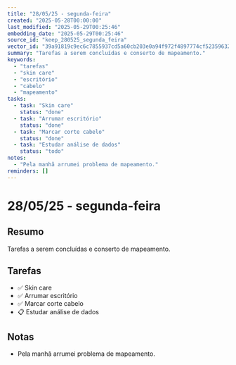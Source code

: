 ```yaml
---
title: "28/05/25 - segunda-feira"
created: "2025-05-28T00:00:00"
last_modified: "2025-05-29T00:25:46"
embedding_date: "2025-05-29T00:25:46"
source_id: "keep_280525_segunda_feira"
vector_id: "39a91819c9ec6c7855937cd5a60cb203e0a94f972f4897774cf523596324bedc"
summary: "Tarefas a serem concluídas e conserto de mapeamento."
keywords:
  - "tarefas"
  - "skin care"
  - "escritório"
  - "cabelo"
  - "mapeamento"
tasks:
  - task: "Skin care"
    status: "done"
  - task: "Arrumar escritório"
    status: "done"
  - task: "Marcar corte cabelo"
    status: "done"
  - task: "Estudar análise de dados"
    status: "todo"
notes:
  - "Pela manhã arrumei problema de mapeamento."
reminders: []
---
```


# 28/05/25 - segunda-feira

## Resumo
Tarefas a serem concluídas e conserto de mapeamento.

## Tarefas

- ✅ Skin care
- ✅ Arrumar escritório
- ✅ Marcar corte cabelo
- 📋 Estudar análise de dados

## Notas

- Pela manhã arrumei problema de mapeamento.
